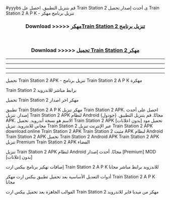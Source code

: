 #yyybs قم بتنزيل التطبيق. احصل عل Train Station 2  ى أحدث إصدار.تحميل Train Station 2  A P K - تنزيل برنامج مهكر



<div align="center">
<h3>Download >>>>> <a href="https://ar-sites.web.app/?ar= Train Station 2 ">مهكرTrain Station 2  تنزيل برنامج</a></h3><br>

<h3>Download >>>>> <a href="https://ar-sites.web.app/?ar= Train Station 2 ">تحميل Train Station 2  مهكر</a></h3>
</div>


----------------------------------------------------------

----------------------------------------------------------

----------------------------------------------------------

----------------------------------------------------------


تحميل Train Station 2  APK - تنزيل برنامج Train Station 2  A P K مهكرة

Train Station 2  برابط مباشر للاندرويد

تحميل Train Station 2  مهكر اخر اصدار

تطبيق Train Station 2  A P K مهكر
تنزيل Train Station 2  APK. احصل على أحدث إصدار.
تنزيل Train Station 2  APK لنظام Android مجانًا.
قم بتنزيل التطبيق. {جودول} APK. الاسم هو نسخة أندرويد.
تحميل Train Station 2  APK [بدون اعلانات]
تحميل مود مجاني للاندرويد.
تنزيل Train Station 2  عبر الإنترنت
تنزيل Train Station 2  APK
download.online Train Station 2  APK
Train Station 2  مثبت APK لنظام Android
Train Station 2  APK
تحميل Train Station 2  Android APK
Train Station 2  APK تنزيل Premium
Train Station 2  APK الفضاء

تنزيل Train Station 2  APK لنظام Android مجانًا. أحدث إصدار [Premium] MOD [بدون إعلانات]

إضافات تهكير برنامج بيكس ارت Train Station 2  A P K للاندرويد برابط مباشر مجانا

أدوات التعديل الأساسية بعد تحميل تطبيق بيكس ارت مهكر Train Station 2  A P K مجانا

القوالب الجاهزة بعد تحميل بيكس ارت Train Station 2  مهكر من ميديا فاير للاندرويد




